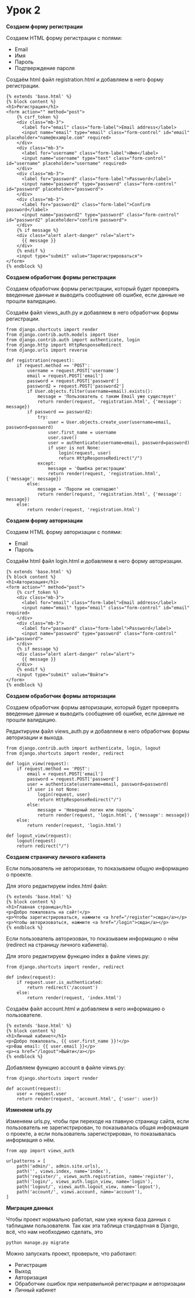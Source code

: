 Урок 2
======

**Создаем форму регистрации**

Создаем HTML форму регистрации с полями:

* Email
* Имя
* Пароль
* Подтверждение пароля

Создаём html файл registration.html и добавляем в него форму регистрации.

    {% extends 'base.html' %}
    {% block content %}
    <h1>Регистрация</h1>
    <form action="" method="post">
        {% csrf_token %}
        <div class="mb-3">
          <label for="email" class="form-label">Email address</label>
          <input name="email" type="email" class="form-control" id="email" placeholder="name@example.com" required>
        </div>
        <div class="mb-3">
          <label for="username" class="form-label">Имя</label>
          <input name="username" type="text" class="form-control" id="username" placeholder="username" required>
        </div>
        <div class="mb-3">
          <label for="password" class="form-label">Password</label>
          <input name="password" type="password" class="form-control" id="password" placeholder="password">
        </div>
        <div class="mb-3">
          <label for="password2" class="form-label">Confirm password</label>
          <input name="password2" type="password" class="form-control" id="password2" placeholder="confirm password">
        </div>
        {% if message %}
        <div class="alert alert-danger" role="alert">
          {{ message }}
        </div>
        {% endif %}
        <input type="submit" value="Зарегистрироваться">
    </form>
    {% endblock %}

**Создаем обработчик формы регистрации**

Создаем обработчик формы регистрации, который будет проверять введенные данные 
и выводить сообщение об ошибке, если данные не прошли валидацию.

Создаём файл views_auth.py и добавляем в него обработчик формы регистрации.

    from django.shortcuts import render
    from django.contrib.auth.models import User
    from django.contrib.auth import authenticate, login
    from django.http import HttpResponseRedirect
    from django.urls import reverse
    
    def registration(request):
        if request.method == 'POST':
            username = request.POST['username']
            email = request.POST['email']
            password = request.POST['password']
            password2 = request.POST['password2']
            if User.objects.filter(username=email).exists():
                message = 'Пользователь с таким Email уже существует'
                return render(request, 'registration.html', {'message': message})
            if password == password2:
                try: 
                    user = User.objects.create_user(username=email, password=password)
                    user.first_name = username
                    user.save()
                    user = authenticate(username=email, password=password)
                    if user is not None:
                        login(request, user)
                        return HttpResponseRedirect("/")
                except:
                    message = 'Ошибка регистрации'
                    return render(request, 'registration.html', {'message': message})
            else:
                message = 'Пароли не совпадают'
                return render(request, 'registration.html', {'message': message})
        else:
            return render(request, 'registration.html')

**Создаем форму авторизации**

Создаем HTML форму авторизации с полями:

* Email
* Пароль

Создаём html файл login.html и добавляем в него форму авторизации.

    {% extends 'base.html' %}
    {% block content %}
    <h1>Авторизация</h1>
    <form action="" method="post">
        {% csrf_token %}
        <div class="mb-3">
          <label for="email" class="form-label">Email address</label>
          <input name="email" type="email" class="form-control" id="email" required>
        </div>
        <div class="mb-3">
          <label for="password" class="form-label">Password</label>
          <input name="password" type="password" class="form-control" id="password">
        </div>
        {% if message %}
        <div class="alert alert-danger" role="alert">
          {{ message }} 
        </div>
        {% endif %}
        <input type="submit" value="Войти">
    </form>
    {% endblock %}

**Создаем обработчик формы авторизации**

Создаем обработчик формы авторизации, который будет проверять введенные данные 
и выводить сообщение об ошибке, если данные не прошли валидацию.

Редактируем файл views_auth.py и добавляем в него обработчик формы авторизации и выхода.

    from django.contrib.auth import authenticate, login, logout
    from django.shortcuts import render, redirect
    
    def login_view(request):
        if request.method == 'POST':
            email = request.POST['email']
            password = request.POST['password']
            user = authenticate(username=email, password=password)
            if user is not None:
                login(request, user)
                return HttpResponseRedirect("/")
            else:
                message = 'Неверный логин или пароль'
                return render(request, 'login.html', {'message': message})
        else:
            return render(request, 'login.html')

    def logout_view(request):
        logout(request)
        return redirect("/")


**Создаем страничку личного кабинета**

Если пользователь не авторизован, то показываем общую информацию о проекте. 

Для этого редактируем index.html файл:

    {% extends 'base.html' %}
    {% block content %}
    <h1>Главная страница</h1>
    <p>Добро пожаловать на сайт!</p>
    <p>Чтобы зарегистрироваться, нажмите <a href="/register">сюда</a></p>
    <p>Чтобы авторизоваться, нажмите <a href="/login">сюда</a></p>
    {% endblock %}

Если пользователь авторизован, то показываем информацию 
о нём (redirect на страницу личного кабинета).

Для этого редактируем функцию index в файле views.py:

    from django.shortcuts import render, redirect
    
    def index(request):
        if request.user.is_authenticated:
            return redirect('/account')
        else:
            return render(request, 'index.html')

Создаём файл account.html и добавляем в него информацию о пользователе.

    {% extends 'base.html' %}
    {% block content %}
    <h1>Личный кабинет</h1>
    <p>Добро пожаловать, {{ user.first_name }}!</p>
    <p>Ваш email: {{ user.email }}</p>
    <p><a href="/logout">Выйти</a></p>
    {% endblock %}

Добавляем функцию account в файле views.py:

    from django.shortcuts import render
    
    def account(request):
        user = request.user
        return render(request, 'account.html', {'user': user})

**Изменяем urls.py**

Изменяем urls.py, чтобы при переходе на главную страницу сайта, 
если пользователь не зарегистрирован, то показывалась общая информация о проекте, 
а если пользователь зарегистрирован, то показывалась информация о нём.

    from app import views_auth
    
    urlpatterns = [
        path('admin/', admin.site.urls),
        path('', views.index, name='index'),
        path('register/', views_auth.registration, name='register'),
        path('login/', views_auth.login_view, name='login'),
        path('logout/', views_auth.logout_view, name='logout'),
        path('account/', views.account, name='account'),
    ]


**Миграция данных**

Чтобы проект нормально работал, нам уже нужна база данных с таблицами пользователя. 
Так как эта таблица стандартная в Django, всё, что нам необходимо сделать, это

    python manage.py migrate

Можно запускать проект, проверьте, что работают:

- Регистрация
- Выход
- Авторизация
- Обработчик ошибок при неправильной регистрации и авторизации
- Личный кабинет
